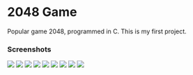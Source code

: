 # 2048 Game
Popular game 2048, programmed in C. This is my first project.

### Screenshots
<img src="images/1.png"/>

<img src="images/2.png"/>

<img src="images/3.png"/>

<img src="images/4.png"/>

<img src="images/5.png"/>

<img src="images/6.png"/>

<img src="images/7.png"/>

<img src="images/8.png"/>

<img src="images/9.png"/>
